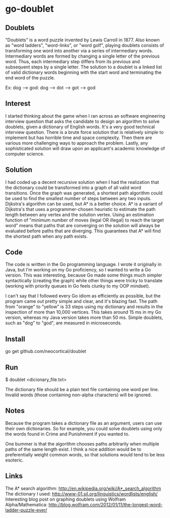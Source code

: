 go-doublet
==========

Doublets
--------

"Doublets" is a word puzzle invented by Lewis Carroll in 1877. Also known as "word ladders", "word-links", or "word golf", playing doublets consists of transforming one word into another via a series of intermediary words. Intermediary words are formed by changing a single letter of the previous word. Thus, each intermediary step differs from its previous and subsequent steps by a single letter. The solution to a doublet is a linked list of valid dictionary words beginning with the start word and terminating the end word of the puzzle.

Ex: dog --> god: dog --> dot --> got --> god

Interest
--------

I started thinking about the game when I ran across an software engineering interview question that asks the candidate to design an algorithm to solve doublets, given a dictionary of English words. It's a very good technical interview question. There is a brute force solution that is relatively simple to implement but has horrible time and space complexity. Then there are various more challenging ways to approach the problem. Lastly, any sophisticated solution will draw upon an applicant's academic knowledge of computer science.

Solution
--------

I had coded up a decent recursive solution when I had the realization that the dictionary could be transformed into a graph of all valid word transitions. Once the graph was generated, a shortest path algorithm could be used to find the smallest number of steps between any two inputs. Dijkstra's algorithm can be used, but A* is a better choice. A* is a variant of Dijkstra's that uses a programmer-chosen heuristic to estimate the path length between any vertex and the solution vertex. Using an estimation function of "minimum number of moves (legal OR illegal) to reach the target word" means that paths that are converging on the solution will always be evaluated before paths that are diverging. This guarantees that A* will find the shortest path when any path exists.

Code
----

The code is written in the Go programming language. I wrote it originally in Java, but I'm working on my Go proficiency, so I wanted to write a Go version. This was interesting, because Go made some things much simpler syntactically (creating the graph) while other things were tricky to translate (working with priority queues in Go feels clunky to my OOP mindset). 

I can't say that I followed every Go idiom as efficiently as possible, but the program came out pretty simple and clear, and it's blazing fast. The path from "orange" to "yellow" is 33 steps using my dictionary and results in the inspection of more than 10,000 vertices. This takes around 15 ms in my Go version, whereas my Java version takes more than 50 ms. Simple doublets, such as "dog" to "god", are measured in microseconds. 

Install
-------

go get github.com/neocortical/doublet

Run
---

$ doublet <dicionary_file.txt>

The dictionary file should be a plain text file containing one word per line. Invalid words (those containing non-alpha characters) will be ignored.

Notes
-----

Because the program takes a dictionary file as an argument, users can use their own dictionaries. So for example, you could solve doublets using only the words found in Crime and Punishment if you wanted to. 

One bummer is that the algorithm chooses paths arbitrarily when multiple paths of the same length exist. I think a nice addition would be to preferentially weight common words, so that solutions would tend to be less esoteric. 

Links
-----

The A* search algorithm: http://en.wikipedia.org/wiki/A*_search_algorithm
The dictionary I used: http://www-01.sil.org/linguistics/wordlists/english/
Interesting blog post on graphing doublets using Wolfram Alpha/Mathematica: http://blog.wolfram.com/2012/01/11/the-longest-word-ladder-puzzle-ever/

